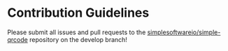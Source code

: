 # Contribution Guidelines

Please submit all issues and pull requests to the [simplesoftwareio/simple-qrcode](https://github.com/simplesoftwareio/simple-qrcode) repository on the develop branch!